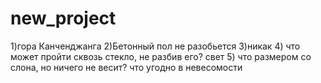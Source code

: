 # new_project
1)гора Канченджанга
2)Бетонный пол не разобьется
3)никак
4) что может пройти сквозь стекло, не разбив его?
свет
5)  что размером со слона, но ничего не весит?
что угодно в невесомости

